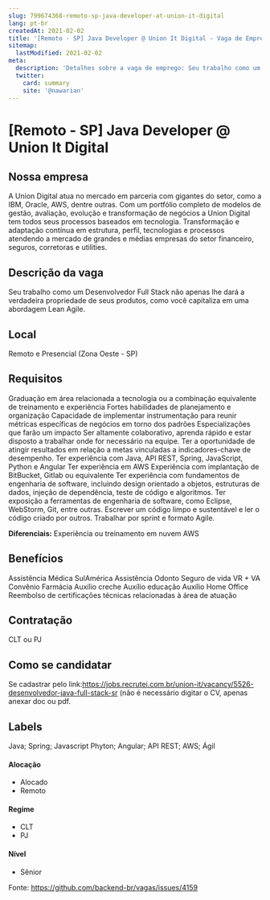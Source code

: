 ```yaml
---
slug: 799674368-remoto-sp-java-developer-at-union-it-digital
lang: pt-br
createdAt: 2021-02-02
title: '[Remoto - SP] Java Developer @ Union It Digital - Vaga de Emprego'
sitemap:
  lastModified: 2021-02-02
meta:
  description: 'Detalhes sobre a vaga de emprego: Seu trabalho como um Desenvolvedor Full Stack não apenas lhe dará a verdadeira propriedade de seus produtos, como você capitaliza em uma abordagem Lean Agile.'
  twitter:
    card: summary
    site: '@nawarian'
---
```


# [Remoto - SP] Java Developer @ Union It Digital


## Nossa empresa

A Union Digital atua no mercado em parceria com gigantes do setor, como a IBM, Oracle, AWS, dentre outras.
Com um portfólio completo de modelos de gestão, avaliação, evolução e transformação de negócios a Union Digital tem todos seus processos baseados em tecnologia.
Transformação e adaptação contínua em estrutura, perfil, tecnologias e processos atendendo a mercado de grandes e médias empresas do setor financeiro, seguros, corretoras e utilities.

## Descrição da vaga

Seu trabalho como um Desenvolvedor Full Stack não apenas lhe dará a verdadeira propriedade de seus produtos, como você capitaliza em uma abordagem Lean Agile. 

## Local

Remoto e Presencial (Zona Oeste - SP)

## Requisitos

Graduação em área relacionada a tecnologia ou a combinação equivalente de treinamento e experiência 
Fortes habilidades de planejamento e organização 
Capacidade de implementar instrumentação para reunir métricas específicas de negócios em torno dos padrões 
Especializações que farão um impacto 
Ser altamente colaborativo, aprenda rápido e estar disposto a trabalhar onde for necessário na equipe. 
Ter a oportunidade de atingir resultados em relação a metas vinculadas a indicadores-chave de desempenho. 
Ter experiência com Java, API REST, Spring, JavaScript, Python e Angular 
Ter experiência em AWS 
Experiência com implantação de BitBucket, Gitlab ou equivalente 
Ter experiência com fundamentos de engenharia de software, incluindo design orientado a objetos, estruturas de dados, injeção de dependência, teste de código e algoritmos. 
Ter exposição a ferramentas de engenharia de software, como Eclipse, WebStorm, Git, entre outras. 
Escrever um código limpo e sustentável e ler o código criado por outros. 
Trabalhar por sprint e formato Agile. 

**Diferenciais:**
Experiência ou treinamento em nuvem AWS

## Benefícios

Assistência Médica SulAmérica
Assistência Odonto
Seguro de vida
VR + VA
Convênio Farmácia
Auxílio creche
Auxílio educação
Auxílio Home Office
Reembolso de certificações técnicas relacionadas à área de atuação

## Contratação

 CLT ou PJ

## Como se candidatar

Se cadastrar pelo link:https://jobs.recrutei.com.br/union-it/vacancy/5526-desenvolvedor-java-full-stack-sr (não é necessário digitar o CV, apenas anexar doc ou pdf.

## Labels

Java;
Spring;
Javascript
Phyton;
Angular;
API REST;
AWS;
Ágil

#### Alocação
- Alocado
- Remoto

#### Regime
- CLT
- PJ

#### Nível

- Sênior





Fonte: https://github.com/backend-br/vagas/issues/4159